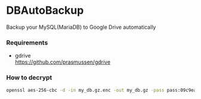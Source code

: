 # DBAutoBackup
Backup your MySQL(MariaDB) to Google Drive automatically

### Requirements
- gdrive  
https://github.com/prasmussen/gdrive

### How to decrypt
```sh
openssl aes-256-cbc -d -in my_db.gz.enc -out my_db.gz -pass pass:09c9ea1ca79842da94df882d20887bb6
```

